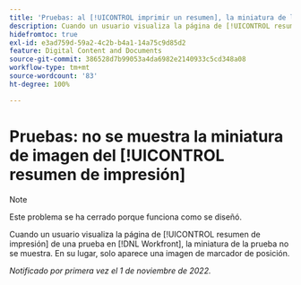 ```yaml
---
title: 'Pruebas: al [!UICONTROL imprimir un resumen], la miniatura de la imagen no se muestra'
description: Cuando un usuario visualiza la página de [!UICONTROL resumen de impresión] de una prueba en  [!DNL Workfront], la miniatura de la prueba no se muestra. En su lugar, solo aparece una imagen de marcador de posición.
hidefromtoc: true
exl-id: e3ad759d-59a2-4c2b-b4a1-14a75c9d85d2
feature: Digital Content and Documents
source-git-commit: 386528d7b99053a4da6982e2140933c5cd348a08
workflow-type: tm+mt
source-wordcount: '83'
ht-degree: 100%

---
```


# Pruebas: no se muestra la miniatura de imagen del [!UICONTROL resumen de impresión]

<!--This is on both the WF and WFP TOCs-->

>[!NOTE]
>
>Este problema se ha cerrado porque funciona como se diseñó.

Cuando un usuario visualiza la página de [!UICONTROL resumen de impresión] de una prueba en [!DNL Workfront], la miniatura de la prueba no se muestra. En su lugar, solo aparece una imagen de marcador de posición.

_Notificado por primera vez el 1 de noviembre de 2022._
